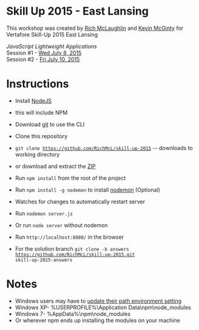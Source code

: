 # Skill Up 2015 - East Lansing

This workshop was created by [Rich McLaughlin](https://github.com/RichMcL) and [Kevin McGinty](https://github.com/atomicframeworks) for Vertafore Skill-Up 2015 East Lansing

*JavaScript Lightweight Applications*<br>
Session #1 - [Wed July 8, 2015](https://skillup2015eastlansing.sched.org/event/4384bb21746114ead5721f964d9968c3#.VZGTwO1VhBc)<br>
Session #2 - [Fri July 10, 2015](https://skillup2015eastlansing.sched.org/event/42df5ba09a61b3821b6db9e78adb868b#.VZGT5u1VhBc)

# Instructions
- Install [NodeJS](https://nodejs.org/) 
 - this will include NPM
- Download [git](http://git-scm.com/downloads) to use the CLI
- Clone this repository
 - <code>git clone https://github.com/RichMcL/skill-up-2015</code> -- downloads to working directory
 - or download and extract the [ZIP](https://github.com/RichMcL/skill-up-2015/archive/master.zip)
- Run <code>npm install</code> from the root of the project
- Run <code>npm install -g nodemon</code> to install [nodemon](http://nodemon.io/) (Optional)
 - Watches for changes to automatically restart server
- Run <code>nodemon server.js</code>
 - Or run <code>node server</code> without nodemon
- Run <code>http://localhost:8080/</code> in the browser

- For the solution branch
<code>git clone -b answers https://github.com/RichMcL/skill-up-2015.git skill-up-2015-answers</code>

# Notes
- Windows users may have to [update their path environment setting](https://www.google.com/webhp?sourceid=chrome-instant&ion=1&espv=2&es_th=1&ie=UTF-8#q=windows%20adding%20to%20path&es_th=1)
 - Windows XP- %USERPROFILE%\Application Data\npm\node_modules
 - Windows 7- %AppData%\npm\node_modules
 - Or wherever npm ends up installing the modules on your machine




